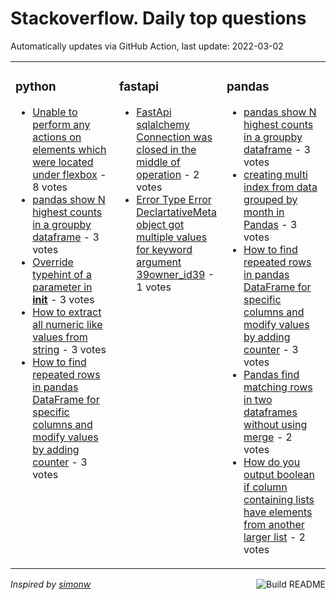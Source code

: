 # Stackoverflow. Daily top questions 

Automatically updates via GitHub Action, last update: <!-- date starts -->2022-03-02<!-- date ends -->


<table><tr><td valign="top" width="33%">

### python
<!-- python starts -->
* [Unable to perform any actions on elements which were located under flexbox](https://stackoverflow.com/questions/70459859/unable-to-perform-any-actions-on-elements-which-were-located-under-flexbox) - 8 votes
* [pandas  show N highest counts in a groupby dataframe](https://stackoverflow.com/questions/70462533/pandas-show-n-highest-counts-in-a-group-by-dataframe) - 3 votes
* [Override typehint of a parameter in __init__](https://stackoverflow.com/questions/70463616/override-type-hint-of-a-parameter-in-init) - 3 votes
* [How to extract all numeric like values from string](https://stackoverflow.com/questions/70462846/how-to-extract-all-numeric-like-values-from-string) - 3 votes
* [How to find repeated rows in pandas DataFrame for specific columns and modify values by adding counter](https://stackoverflow.com/questions/70460347/how-to-find-repeated-rows-in-pandas-dataframe-for-specific-columns-and-modify-v) - 3 votes
<!-- python ends -->
</td><td valign="top" width="34%">


### fastapi
<!-- fastapi starts -->
* [FastApi sqlalchemy Connection was closed in the middle of operation](https://stackoverflow.com/questions/70468354/fastapi-sqlalchemy-connection-was-closed-in-the-middle-of-operation) - 2 votes
* [Error  Type Error DeclartativeMeta object got multiple values for keyword argument 39owner_id39](https://stackoverflow.com/questions/70455807/error-type-error-declartativemeta-object-got-multiple-values-for-keyword-argum) - 1 votes
<!-- fastapi ends -->
</td><td valign="top" width="34%">


### pandas
<!-- pandas starts -->
* [pandas  show N highest counts in a groupby dataframe](https://stackoverflow.com/questions/70462533/pandas-show-n-highest-counts-in-a-group-by-dataframe) - 3 votes
* [creating multi index from data grouped by month in Pandas](https://stackoverflow.com/questions/70464087/creating-multi-index-from-data-grouped-by-month-in-pandas) - 3 votes
* [How to find repeated rows in pandas DataFrame for specific columns and modify values by adding counter](https://stackoverflow.com/questions/70460347/how-to-find-repeated-rows-in-pandas-dataframe-for-specific-columns-and-modify-v) - 3 votes
* [Pandas find matching rows in two dataframes without using merge](https://stackoverflow.com/questions/70461095/pandas-find-matching-rows-in-two-dataframes-without-using-merge) - 2 votes
* [How do you output boolean if column containing lists have elements from another larger list](https://stackoverflow.com/questions/70467838/how-do-you-output-boolean-if-column-containing-lists-have-elements-from-another) - 2 votes
<!-- pandas ends -->
</td></tr></table>

<a href="https://github.com/hp0404/hp0404/actions"><img src="https://github.com/hp0404/hp0404/workflows/Build%20README/badge.svg" align="right" alt="Build README"></a> <p>*Inspired by  [simonw](https://github.com/simonw/simonw)*</p>
